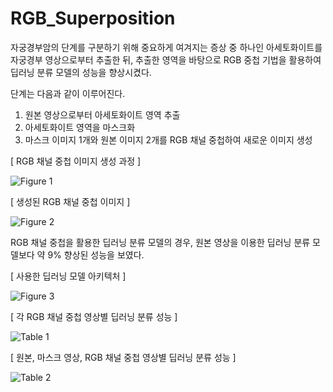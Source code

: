 # RGB_Superposition

자궁경부암의 단계를 구분하기 위해 중요하게 여겨지는 증상 중 하나인 아세토화이트를 자궁경부 영상으로부터 추출한 뒤, 추출한 영역을 바탕으로 RGB 중첩 기법을 활용하여 딥러닝 분류 모델의 성능을 향상시켰다.

단계는 다음과 같이 이루어진다.

1. 원본 영상으로부터 아세토화이트 영역 추출
2. 아세토화이트 영역을 마스크화
3. 마스크 이미지 1개와 원본 이미지 2개를 RGB 채널 중첩하여 새로운 이미지 생성

[ RGB 채널 중첩 이미지 생성 과정 ]

![Figure 1](https://github.com/younji524/RGB_Superposition/assets/76142194/b65ee1b7-6c7b-4ecd-bccc-14c155da208a)

[ 생성된 RGB 채널 중첩 이미지 ]

![Figure 2](https://github.com/younji524/RGB_Superposition/assets/76142194/b49865fb-6c97-4701-9449-48fc55d6c240)

RGB 채널 중첩을 활용한 딥러닝 분류 모델의 경우, 원본 영상을 이용한 딥러닝 분류 모델보다 약 9% 향상된 성능을 보였다.

[ 사용한 딥러닝 모델 아키텍처 ]

![Figure 3](https://github.com/younji524/RGB_Superposition/assets/76142194/7a68abcb-071c-4848-9682-6a7222f25a80)

[ 각 RGB 채널 중첩 영상별 딥러닝 분류 성능 ]

![Table 1](https://github.com/younji524/RGB_Superposition/assets/76142194/9ea1f501-e6b1-4601-963d-feb36894e069)

[ 원본, 마스크 영상, RGB 채널 중첩 영상별 딥러닝 분류 성능 ]

![Table 2](https://github.com/younji524/RGB_Superposition/assets/76142194/be653597-d333-49eb-a2c3-05c1ce003126)
